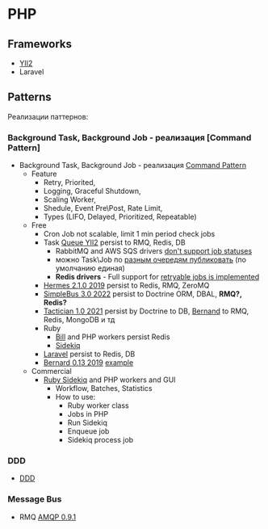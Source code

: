 # PHP 

## Frameworks

- [YII2](yii2.md)
- Laravel

## Patterns

Реализации паттернов:

### Background Task, Background Job - реализация [Command Pattern]

- Background Task, Background Job - реализация [Command Pattern](../../arch/pattern/command.md)
	- Feature
		- Retry, Priorited, 
		- Logging, Graceful Shutdown, 
		- Scaling Worker, 
		- Shedule, Event Pre\Post, Rate Limit, 
		- Types (LIFO, Delayed, Prioritized, Repeatable)
	- Free
		- Cron Job not scalable, limit 1 min period check jobs
	  	- Task [Queue YII2](https://github.com/yiisoft/yii2-queue) persist to RMQ, Redis, DB
			- RabbitMQ and AWS SQS drivers [don't support job statuses](https://github.com/yiisoft/yii2-queue/blob/master/docs/guide/usage.md#job-status)
			- можно Task\Job по [разным очередям публиковать](https://github.com/yiisoft/yii2-queue/blob/master/docs/guide/usage.md#multiple-queues) (по умолчанию единая)
			- __Redis drivers__ - Full support for [retryable jobs is implemented](https://github.com/yiisoft/yii2-queue/blob/master/docs/guide/retryable.md#restrictions)
	  	- [Hermes 2.1.0 2019](https://github.com/tomaj/hermes) persist to Redis, RMQ, ZeroMQ
		- [SimpleBus 3.0 2022](https://github.com/SimpleBus/SimpleBus) persist to Doctrine ORM, DBAL, __RMQ?, Redis?__
		- [Tactician 1.0 2021](https://tactician.thephpleague.com/) persist by Doctrine to DB, [Bernand](https://bernardphp-com.readthedocs.io/projects/bernard/drivers.html) to RMQ, Redis, MongoDB и тд
		- Ruby
			- [Bill](https://optimalbits.github.io/bull/) and PHP workers persist Redis
			- [Sidekiq](https://sidekiq.org/)
		- [Laravel](https://laravel.com/docs/10.x/queues) persist to Redis, DB
		- [Bernard 0.13 2019](https://github.com/bernardphp/bernard) [example](https://medium.com/devcupboard/elegant-background-jobs-in-php-c61b91bf582b)
	- Commercial
		- [Ruby Sidekiq](https://sidekiq.org/) and PHP workers and GUI
			- Workflow, Batches, Statistics
			- How to use:
				- Ruby worker class
				- Jobs in PHP
				- Run Sidekiq
				- Enqueue job
				- Sidekiq process job

### DDD

- [DDD](../../arch/ref/ddd/php.md)

### Message Bus
- RMQ [AMQP 0.9.1](https://github.com/php-amqplib/php-amqplib)
